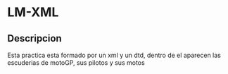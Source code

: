 # LM-XML

## Descripcion
Esta practica esta formado por un xml y un dtd, dentro de el aparecen las escuderias de motoGP, sus pilotos y sus motos
